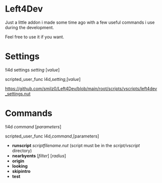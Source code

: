 # Left4Dev
Just a little addon i made some time ago with a few useful commands i use during the development.

Feel free to use it if you want.


# Settings
!l4d settings _setting_ [_value_]

scripted_user_func l4d,_setting_,[_value_]

https://github.com/smilz0/Left4Dev/blob/main/root/scripts/vscripts/left4dev_settings.nut


# Commands
!l4d _command_ [_parameters_]

scripted_user_func l4d,_command_,[parameters]


- **runscript** _scriptfilename.nut_ (script must be in the _script/vscript_ directory)
- **nearbyents** [_filter_] [_radius_]
- **origin**
- **looking**
- **skipintro**
- **test**
